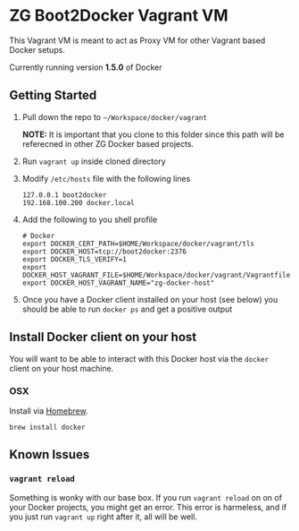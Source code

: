 # ZG Boot2Docker Vagrant VM

This Vagrant VM is meant to act as Proxy VM for other Vagrant based Docker setups.

Currently running version **1.5.0** of Docker

## Getting Started

1. Pull down the repo to `~/Workspace/docker/vagrant`

    **NOTE:** It is important that you clone to this folder since this path will be referecned in other ZG Docker based projects.

2. Run `vagrant up` inside cloned directory
3. Modify `/etc/hosts` file with the following lines

    ```
    127.0.0.1 boot2docker
    192.168.100.200 docker.local
    ```

4. Add the following to you shell profile

    ```
    # Docker
    export DOCKER_CERT_PATH=$HOME/Workspace/docker/vagrant/tls
    export DOCKER_HOST=tcp://boot2docker:2376
    export DOCKER_TLS_VERIFY=1
    export DOCKER_HOST_VAGRANT_FILE=$HOME/Workspace/docker/vagrant/Vagrantfile
    export DOCKER_HOST_VAGRANT_NAME="zg-docker-host"
    ```

5. Once you have a Docker client installed on your host (see below) you should be able to run `docker ps` and get a positive output

## Install Docker client on your host

You will want to be able to interact with this Docker host via the `docker` client on your host machine.

### OSX

Install via [Homebrew](http://brew.sh/).

```
brew install docker
```

## Known Issues

### `vagrant reload`

Something is wonky with our base box. If you run `vagrant reload` on on of your Docker projects, you might get an error. This error is harmeless, and if you just run `vagrant up` right after it, all will be well.